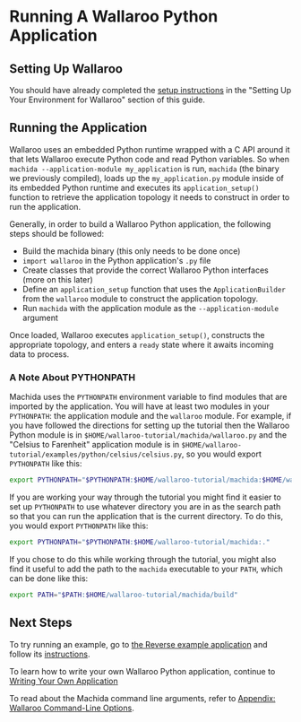 # Running A Wallaroo Python Application

## Setting Up Wallaroo

You should have already completed the [setup instructions](/book/getting-started/setup.md) in the "Setting Up Your Environment for Wallaroo" section of this guide.

## Running the Application

Wallaroo uses an embedded Python runtime wrapped with a C API around it that lets Wallaroo execute Python code and read Python variables. So when `machida --application-module my_application` is run, `machida` (the binary we previously compiled), loads up the `my_application.py` module inside of its embedded Python runtime and executes its `application_setup()` function to retrieve the application topology it needs to construct in order to run the application.

Generally, in order to build a Wallaroo Python application, the following steps should be followed:

* Build the machida binary (this only needs to be done once)
* `import wallaroo` in the Python application's `.py` file
* Create classes that provide the correct Wallaroo Python interfaces (more on this later)
* Define an `application_setup` function that uses the `ApplicationBuilder` from the `wallaroo` module to construct the application topology.
* Run `machida` with the application module as the `--application-module` argument

Once loaded, Wallaroo executes `application_setup()`, constructs the appropriate topology, and enters a `ready` state where it awaits incoming data to process.

### A Note About PYTHONPATH

Machida uses the `PYTHONPATH` environment variable to find modules that are imported by the application. You will have at least two modules in your `PYTHONPATH`: the application module and the `wallaroo` module. For example, if you have followed the directions for setting up the tutorial then the Wallaroo Python module is in `$HOME/wallaroo-tutorial/machida/wallaroo.py` and the "Celsius to Farenheit" application module is in `$HOME/wallaroo-tutorial/examples/python/celsius/celsius.py`, so you would export `PYTHONPATH` like this:

```bash
export PYTHONPATH="$PYTHONPATH:$HOME/wallaroo-tutorial/machida:$HOME/wallaroo-tutorial/examples/python/celsius"
```

If you are working your way through the tutorial you might find it easier to set up `PYTHONPATH` to use whatever directory you are in as the search path so that you can run the application that is the current directory. To do this, you would export `PYTHONPATH` like this:

```bash
export PYTHONPATH="$PYTHONPATH:$HOME/wallaroo-tutorial/machida:."
```

If you chose to do this while working through the tutorial, you might also find it useful to add the path to the `machida` executable to your `PATH`, which can be done like this:

```bash
export PATH="$PATH:$HOME/wallaroo-tutorial/machida/build"
```

## Next Steps

To try running an example, go to [the Reverse example application](https://github.com/WallarooLabs/wallaroo/tree/0.1.0-rc3/examples/python/reverse/) and follow its [instructions](https://github.com/WallarooLabs/wallaroo/tree/0.1.0-rc3/examples/python/reverse/README.md).

To learn how to write your own Wallaroo Python application, continue to [Writing Your Own Application](writing-your-own-application.md)

To read about the Machida command line arguments, refer to [Appendix: Wallaroo Command-Line Options](/book/appendix/wallaroo-command-line-options.md).
